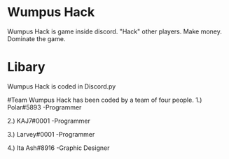 # Wumpus Hack
Wumpus Hack is game inside discord.
"Hack" other players.
Make money.
Dominate the game.

# Libary
Wumpus Hack is coded in Discord.py

#Team
Wumpus Hack has been coded by a team of four people.
1.) Polar#5893
-Programmer

2.) KAJ7#0001
-Programmer

3.) Larvey#0001
-Programmer

4.) Ita Ash#8916
-Graphic Designer
